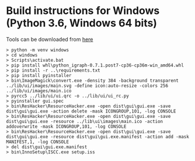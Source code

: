 # Build instructions for Windows (Python 3.6, Windows 64 bits)
Tools can be downloaded from [here](https://mycore.core-cloud.net/index.php/s/2z4z9phDvxplWiE/download)

```
> python -m venv windows
> cd windows
> Scripts\activate.bat
> pip install whl\python_igraph-0.7.1.post7-cp36-cp36m-win_amd64.whl
> pip install -r ..\requirements.txt
> pip install pyinstaller
> bin\ImageMagick\convert.exe -density 384 -background transparent ../lib/ui/images/main.svg -define icon:auto-resize -colors 256 ../lib/ui/images/main.ico
> pyrcc5 ../lib/ui/ui.qrc -o ../lib/ui/ui_rc.py
> pyinstaller gui.spec
> bin\ResHacker\ResourceHacker.exe -open dist\gui\gui.exe -save dist\gui\gui.exe -action delete -mask ICONGROUP,101, -log CONSOLE
> bin\ResHacker\ResourceHacker.exe -open dist\gui\gui.exe -save dist\gui\gui.exe -resource ../lib\ui\images\main.ico -action addoverwrite -mask ICONGROUP,101, -log CONSOLE
> bin\ResHacker\ResourceHacker.exe -open dist\gui\gui.exe -save dist\gui\gui.exe -resource dist\gui\gui.exe.manifest -action add -mask MANIFEST,1, -log CONSOLE
> del dist\gui\gui.exe.manifest
> bin\InnoSetup\ISCC.exe setup.iss
```